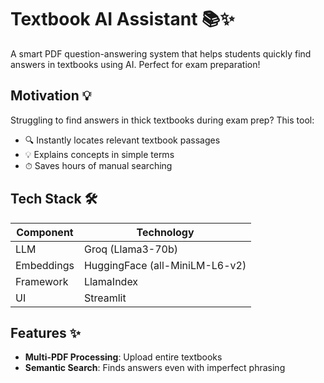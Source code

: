 # Textbook AI Assistant 📚✨

A smart PDF question-answering system that helps students quickly find answers in textbooks using AI. Perfect for exam preparation!

## Motivation 💡
Struggling to find answers in thick textbooks during exam prep? This tool:
- 🔍 Instantly locates relevant textbook passages
- 💡 Explains concepts in simple terms
- ⏱ Saves hours of manual searching
  

## Tech Stack 🛠️
| Component           | Technology                          |
|---------------------|------------------------------------|
| LLM                 | Groq (Llama3-70b)                  |
| Embeddings          | HuggingFace (all-MiniLM-L6-v2)     |                        |
| Framework           | LlamaIndex                         |
| UI                  | Streamlit                          |

## Features ✨
- **Multi-PDF Processing**: Upload entire textbooks
- **Semantic Search**: Finds answers even with imperfect phrasing


